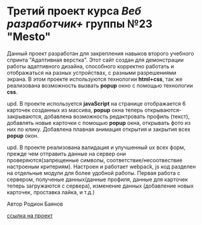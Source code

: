 # Третий проект курса *Веб разработчик+* группы №23 **"Mesto"**

Данный проект разработан для закрепления навыков второго учебного спринта "Адаптивная верстка".
Этот сайт создан для демонстрации работы адаптивного дизайна, способного корректно работать и отображаться на разных устройствах, с разными разрешениями экрана.
В этом проекте используются технологии **html+css**, так же реализована возможность вызвать **popup** окно c помощью технологии **css**.

upd. В проекте используется **javaScript** на странице отображается 6 карточек созданных из массива, **popup** окна теперь открываются-закрываются, добавлена возможность редактровать профиль (текст), добавлять новые карточки с помощью **popup** окна, открывать фото из них по клику. Добавлена плавная анимация открытия и закрытия всех **popup** окон. 

upd. В проекте реализована валидация и улучшенный ux всех форм, прежде чем отправить данные на сервер они проверяются(запрещенные символы, соответствие/несоотвествие настроеным критериям).
Настроен и работает webpack, js код разделен на отдельные модули для более удобной работы. Первая работа с сервером, полученые данных(данные профиля, данные для карточек теперь загружаются с сервера), изменение данных (добавление новых карточек, проставка лайка, и т.д.)

Автор Родион Баянов

[ссылка на проект](https://blacket1.github.io/mesto-project/)
